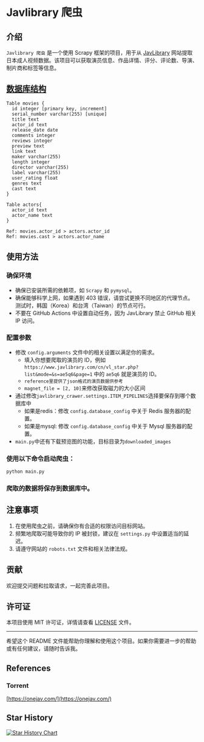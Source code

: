 # Javlibrary 爬虫

## 介绍

`Javlibrary 爬虫` 是一个使用 Scrapy 框架的项目，用于从 [JavLibrary](https://www.javlibrary.com/)
网站提取日本成人视频数据。该项目可以获取演员信息、作品详情、评分、评论数、导演、制片商和标签等信息。

## [数据库结构](https://dbdiagram.io/)

```db
Table movies {
  id integer [primary key, increment]
  serial_number varchar(255) [unique]
  title text
  actor_id text
  release_date date
  comments integer
  reviews integer
  preview text
  link text
  maker varchar(255)
  length integer
  director varchar(255)
  label varchar(255)
  user_rating float
  genres text
  cast text
}

Table actors{
  actor_id text
  actor_name text
}

Ref: movies.actor_id > actors.actor_id
Ref: movies.cast > actors.actor_name
```

## 使用方法

### 确保环境

- 确保已安装所需的依赖项，如 `Scrapy` 和 `pymysql`。
- 确保能够科学上网，如果遇到 403 错误，请尝试更换不同地区的代理节点。测试时，韩国（Korea）和台湾（Taiwan）的节点可行。
- 不要在 GitHub Actions 中设置自动任务，因为 JavLibrary 禁止 GitHub 相关 IP 访问。

### 配置参数

- 修改 `config.arguments` 文件中的相关设置以满足你的需求。
    - 填入你想要爬取的演员的 ID，例如 `https://www.javlibrary.com/cn/vl_star.php?list&mode=&s=ae5q6&page=1`
      中的 `ae5q6` 就是演员的 ID。
    - `reference里提供了json格式的演员数据供参考`
    - `magnet_file = [2, 10]`来修改获取磁力的大小区间
- 通过修改`javlibrary_crawer.settings.ITEM_PIPELINES`选择要保存到哪个数据库中
    - 如果是redis：修改 `config.database_config` 中关于 Redis 服务器的配置。
    - 如果是mysql: 修改 `config.database_config` 中关于 Mysql 服务器的配置。
- `main.py`中还有下载预览图的功能，目标目录为`downloaded_images`

### 使用以下命令启动爬虫：

```bash
python main.py
```

### 爬取的数据将保存到数据库中。

## 注意事项

1. 在使用爬虫之前，请确保你有合适的权限访问目标网站。
2. 频繁地爬取可能导致你的 IP 被封锁，建议在 `settings.py` 中设置适当的延迟。
3. 请遵守网站的 `robots.txt` 文件和相关法律法规。

## 贡献

欢迎提交问题和拉取请求，一起完善此项目。

## 许可证

本项目使用 MIT 许可证，详情请查看 [LICENSE](LICENSE) 文件。

---

希望这个 README 文件能帮助你理解和使用这个项目。如果你需要进一步的帮助或有任何建议，请随时告诉我。

## References

### Torrent

[https://onejav.com/](https://onejav.com/)

## Star History

[![Star History Chart](https://api.star-history.com/svg?repos=desonglll/javlibrary_crawler&type=Date)](https://star-history.com/#desonglll/javlibrary_crawler&Date)
